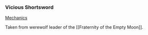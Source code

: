 ### Vicious Shortsword

[Mechanics](https://www.dndbeyond.com/magic-items/5208-vicious-shortsword) 

Taken from werewolf leader of the [[Fraternity of the Empty Moon]].